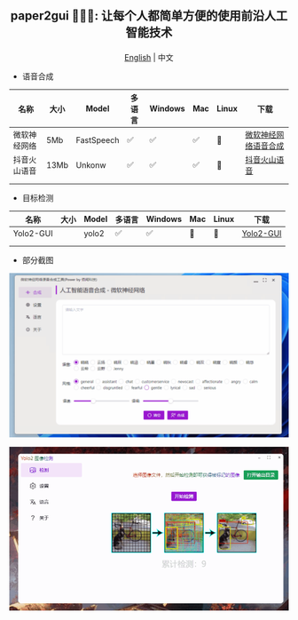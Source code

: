 ##  <p align="center"> paper2gui 🚀🚀🌟: 让每个人都简单方便的使用前沿人工智能技术 </p>

<p align="center"><a href="README.md">English</a> | 中文</p>

- 语音合成

| 名称         | 大小 | Model      | 多语言 | Windows | Mac | Linux | 下载                                                                                    |
| ------------ | ---- | ---------- | ------ | ------- | --- | ----- | --------------------------------------------------------------------------------------- |
| 微软神经网络 | 5Mb  | FastSpeech | ✅      | ✅       | ✅   | 🔲     | [微软神经网络语音合成](https://github.com/Baiyuetribe/paper2gui/releases/tag/Published) |
| 抖音火山语音 | 13Mb | Unkonw     | ✅      | ✅       | ✅   | 🔲     | [抖音火山语音](https://github.com/Baiyuetribe/paper2gui/releases/tag/Published)         |
|              |      |            |        |         |     |       |                                                                                         |
|              |      |            |        |         |     |       |                                                                                         |  |

- 目标检测

| 名称      | 大小 | Model | 多语言 | Windows | Mac | Linux | 下载                                                  |
| --------- | ---- | ----- | ------ | ------- | --- | ----- | ----------------------------------------------------- |
| Yolo2-GUI |      | yolo2 | ✅      | ✅       | 🔲   | 🔲     | [Yolo2-GUI](https://github.com/Baiyuetribe/paper2gui) |
|           |      |       |        |         |     |       |                                                       |
|           |      |       |        |         |     |       |                                                       |  |



- 部分截图

![](docs/images/microsoft_tts.gif)

![](docs/images/yalo2screen.gif)